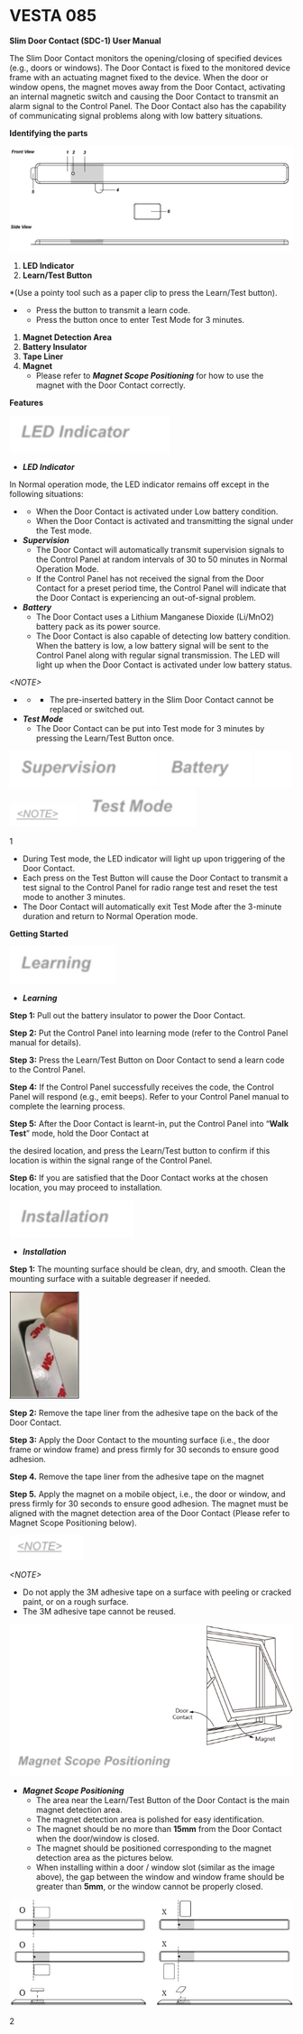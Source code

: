 # VESTA 085

**Slim Door Contact (SDC-1) User Manual**

The Slim Door Contact monitors the opening/closing of specified devices (e.g., doors or windows). The Door Contact is fixed to the monitored device frame with an actuating magnet fixed to the device. When the door or window opens, the magnet moves away from the Door Contact, activating an internal magnetic switch and causing the Door Contact to transmit an alarm signal to the Control Panel. The Door Contact also has the capability of communicating signal problems along with low battery situations.

**Identifying the parts**

![](<.gitbook/assets/0 (55).jpeg>)

1. **LED Indicator**
2. **Learn/Test Button**

\*(Use a pointy tool such as a paper clip to press the Learn/Test button).

*
  * Press the button to transmit a learn code.
  * Press the button once to enter Test Mode for 3 minutes.

1. **Magnet Detection Area**
2. **Battery Insulator**
3. **Tape Liner**
4. **Magnet**
   * Please refer to _**Magnet Scope Positioning**_ for how to use the magnet with the Door Contact correctly.

**Features**

![](<.gitbook/assets/1 (50).jpeg>)

* _**LED Indicator**_

In Normal operation mode, the LED indicator remains off except in the following situations:

*
  * When the Door Contact is activated under Low battery condition.
  * When the Door Contact is activated and transmitting the signal under the Test mode.
* _**Supervision**_
  * The Door Contact will automatically transmit supervision signals to the Control Panel at random intervals of 30 to 50 minutes in Normal Operation Mode.
  * If the Control Panel has not received the signal from the Door Contact for a preset period time, the Control Panel will indicate that the Door Contact is experiencing an out-of-signal problem.
* _**Battery**_
  * The Door Contact uses a Lithium Manganese Dioxide (Li/MnO2) battery pack as its power source.
  * The Door Contact is also capable of detecting low battery condition. When the battery is low, a low battery signal will be sent to the Control Panel along with regular signal transmission. The LED will light up when the Door Contact is activated under low battery status.

_\<NOTE>_

*
  *
    * The pre-inserted battery in the Slim Door Contact cannot be replaced or switched out.
* _**Test Mode**_
  * The Door Contact can be put into Test mode for 3 minutes by pressing the Learn/Test Button once.

![](<.gitbook/assets/2 (37).jpeg>) ![](<.gitbook/assets/3 (38).jpeg>) ![](<.gitbook/assets/4 (36).jpeg>) ![](<.gitbook/assets/5 (56).png>) ![](<.gitbook/assets/6 (39).jpeg>)

1

* During Test mode, the LED indicator will light up upon triggering of the Door Contact.
* Each press on the Test Button will cause the Door Contact to transmit a test signal to the Control Panel for radio range test and reset the test mode to another 3 minutes.
* The Door Contact will automatically exit Test Mode after the 3-minute duration and return to Normal Operation mode.

**Getting Started**

![](<.gitbook/assets/7 (35).jpeg>)

* _**Learning**_

**Step 1:** Pull out the battery insulator to power the Door Contact.

**Step 2:** Put the Control Panel into learning mode (refer to the Control Panel manual for details).

**Step 3:** Press the Learn/Test Button on Door Contact to send a learn code to the Control Panel.

**Step 4:** If the Control Panel successfully receives the code, the Control Panel will respond (e.g., emit beeps). Refer to your Control Panel manual to complete the learning process.

**Step 5:** After the Door Contact is learnt-in, put the Control Panel into “**Walk Test**” mode, hold the Door Contact at

the desired location, and press the Learn/Test button to confirm if this location is within the signal range of the Control Panel.

**Step 6:** If you are satisfied that the Door Contact works at the chosen location, you may proceed to installation.

![](<.gitbook/assets/8 (26).jpeg>)

* _**Installation**_

**Step 1:** The mounting surface should be clean, dry, and smooth. Clean the mounting surface with a suitable degreaser if needed.

![](<.gitbook/assets/9 (42).png>)

**Step 2:** Remove the tape liner from the adhesive tape on the back of the Door Contact.

**Step 3:** Apply the Door Contact to the mounting surface (i.e., the door frame or window frame) and press firmly for 30 seconds to ensure good adhesion.

**Step 4.** Remove the tape liner from the adhesive tape on the magnet

**Step 5.** Apply the magnet on a mobile object, i.e., the door or window, and press firmly for 30 seconds to ensure good adhesion. The magnet must be aligned with the magnet detection area of the Door Contact (Please refer to Magnet Scope Positioning below).

![](<.gitbook/assets/10 (33).png>)

_\<NOTE>_

* Do not apply the 3M adhesive tape on a surface with peeling or cracked paint, or on a rough surface.
* The 3M adhesive tape cannot be reused.

![](<.gitbook/assets/11 (28).png>)

* _**Magnet Scope Positioning**_
  * The area near the Learn/Test Button of the Door Contact is the main magnet detection area.
  * The magnet detection area is polished for easy identification.
  * The magnet should be no more than **15mm** from the Door Contact when the door/window is closed.
  * The magnet should be positioned corresponding to the magnet detection area as the pictures below.
  * When installing within a door / window slot (similar as the image above), the gap between the window and window frame should be greater than **5mm**, or the window cannot be properly closed.

![](<.gitbook/assets/12 (16).jpeg>)

2
